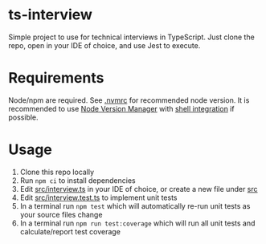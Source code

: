 # ts-interview

Simple project to use for technical interviews in TypeScript. Just clone the repo, open in your IDE of choice, and use
Jest to execute.

# Requirements

Node/npm are required. See [.nvmrc](.nvmrc) for recommended node version. It is recommended to use
[Node Version Manager](https://github.com/nvm-sh/nvm) with
[shell integration](https://github.com/nvm-sh/nvm#deeper-shell-integration) if possible.

# Usage

1. Clone this repo locally
1. Run `npm ci` to install dependencies
1. Edit [src/interview.ts](src/interview.ts) in your IDE of choice, or create a new file under [src](src/)
1. Edit [src/interview.test.ts](src/interview.test.ts) to implement unit tests
1. In a terminal run `npm test` which will automatically re-run unit tests as your source files change
1. In a terminal run `npm run test:coverage` which will run all unit tests and calculate/report test coverage
